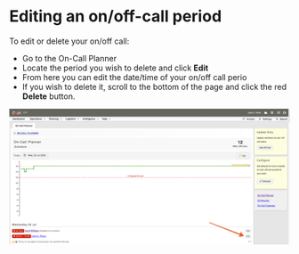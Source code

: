 # Editing an on/off-call period

To edit or delete your on/off call:

* Go to the On-Call Planner
* Locate the period you wish to delete and click **Edit**
* From here you can edit the date/time of your on/off call perio
* If you wish to delete it, scroll to the bottom of the page and click the red **Delete** button.

![](<../../.gitbook/assets/editint on-call period.png>)
